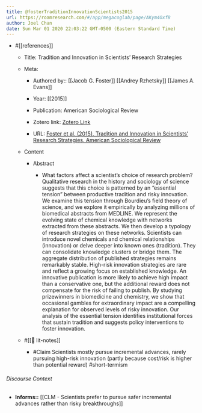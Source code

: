 ```yaml
---
title: @fosterTraditionInnovationScientists2015
url: https://roamresearch.com/#/app/megacoglab/page/AKym4OxfB
author: Joel Chan
date: Sun Mar 01 2020 22:03:22 GMT-0500 (Eastern Standard Time)
---
```


- #[[references]]

    - Title: Tradition and Innovation in Scientists’ Research Strategies

    - Meta:

        - Authored by:: [[Jacob G. Foster]] [[Andrey Rzhetsky]] [[James A. Evans]]

        - Year: [[2015]]

        - Publication: American Sociological Review

        - Zotero link: [Zotero Link](zotero://select/items/1_45CGM647)

        - URL: [Foster et al. (2015). Tradition and Innovation in Scientists’ Research Strategies. American Sociological Review](https://doi.org/10.1177/0003122415601618)

    - Content

        - Abstract

            - What factors affect a scientist’s choice of research problem? Qualitative research in the history and sociology of science suggests that this choice is patterned by an “essential tension” between productive tradition and risky innovation. We examine this tension through Bourdieu’s field theory of science, and we explore it empirically by analyzing millions of biomedical abstracts from MEDLINE. We represent the evolving state of chemical knowledge with networks extracted from these abstracts. We then develop a typology of research strategies on these networks. Scientists can introduce novel chemicals and chemical relationships (innovation) or delve deeper into known ones (tradition). They can consolidate knowledge clusters or bridge them. The aggregate distribution of published strategies remains remarkably stable. High-risk innovation strategies are rare and reflect a growing focus on established knowledge. An innovative publication is more likely to achieve high impact than a conservative one, but the additional reward does not compensate for the risk of failing to publish. By studying prizewinners in biomedicine and chemistry, we show that occasional gambles for extraordinary impact are a compelling explanation for observed levels of risky innovation. Our analysis of the essential tension identifies institutional forces that sustain tradition and suggests policy interventions to foster innovation.

    - #[[📝 lit-notes]]

        - #Claim Scientists mostly pursue incremental advances, rarely pursuing high-risk innovation (partly because cost/risk is higher than potential reward) #short-termism

###### Discourse Context

- **Informs::** [[CLM - Scientists prefer to pursue safer incremental advances rather than risky breakthroughs]]
